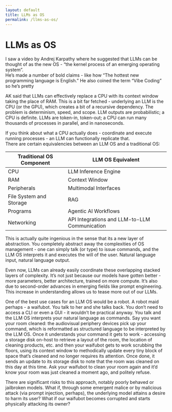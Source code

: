 ```yaml
---
layout: default
title: LLMs as OS
permalink: /llms-as-os/
---
```


# LLMs as OS

I saw a video by Andrej Karpathy where he suggested that LLMs can be thought of as the new OS - “the kernel process of an emerging operating system”.  
He’s made a number of bold claims - like how “The hottest new programming language is English.” He also coined the term “Vibe Coding” so he’s pretty  

AK said that LLMs can effectively replace a CPU with its context window taking the place of RAM. This is a bit far fetched - underlying an LLM is the CPU (or the GPU), which creates a bit of a recursive dependency. The problem is determinism, speed, and scope. LLM outputs are probabilistic; a CPU is definite. LLMs are token-in, token-out; a CPU can run many thousands of processes in parallel, and in nanoseconds.  

If you think about what a CPU actually does - coordinate and execute running processes - an LLM can functionally replicate that.  
There are certain equivalencies between an LLM OS and a traditional OS:  

**Traditional OS Component** | **LLM OS Equivalent**  
--- | ---  
CPU | LLM Inference Engine  
RAM | Context Window  
Peripherals | Multimodal Interfaces  
File System and Storage | RAG  
Programs | Agentic AI Workflows  
Networking | API Integrations and LLM-to-LLM Communication  

This is actually quite ingenious in the sense that its a new layer of abstraction. You completely abstract away the complexities of OS management - one can simply talk (or type) to issue commands, and the LLM OS interprets it and executes the will of the user. Natural language input, natural language output.  

Even now, LLMs can already easily coordinate these overlapping stacked layers of complexity. It’s not just because our models have gotten better - more parameters, better architecture, trained on more compute. It’s also due to second-order advances in emerging fields like prompt engineering. This increase in understanding allows us to tease more out of our LLMs.  

One of the best use cases for an LLM OS would be a robot. A robot maid perhaps - a waifubot. You talk to her and she talks back. You don’t need to access a CLI or even a GUI - it wouldn’t be practical anyway. You talk and the LLM OS interprets your natural language as commands. Say you want your room cleaned: the audiovisual periphery devices pick up your command, which is reformatted as structured language to be interpreted by the LLM OS. Once it understands your command it gets to work - accessing a storage disk on-host to retrieve a layout of the room, the location of cleaning products, etc. and then your waifubot gets to work scrubbing the floors, using its context window to methodically update every tiny block of space that’s cleaned and no longer requires its attention. Once done, it sends an update to its storage disk to note that the room was cleaned on this day at this time. Ask your waifubot to clean your room again and it’d know your room was just cleaned a moment ago, and politely refuse.  

There are significant risks to this approach, notably poorly behaved or jailbroken models. What if, through some emergent malice or by malicious attack (via prompt injection, perhaps), the underlying model attains a desire to harm its user? What if our waifubot becomes corrupted and starts physically attacking its owner?
